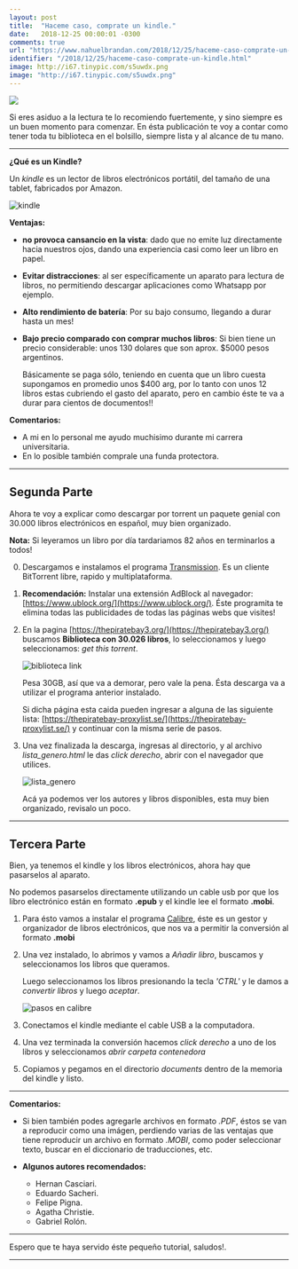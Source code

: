 ```yaml
---
layout: post
title:  "Haceme caso, comprate un kindle."
date:   2018-12-25 00:00:01 -0300
comments: true
url: "https://www.nahuelbrandan.com/2018/12/25/haceme-caso-comprate-un-kindle.html"
identifier: "/2018/12/25/haceme-caso-comprate-un-kindle.html"
image: http://i67.tinypic.com/s5uwdx.png
image: "http://i67.tinypic.com/s5uwdx.png"
---
```


![](http://i67.tinypic.com/s5uwdx.png)

Si eres asiduo a la lectura te lo recomiendo fuertemente, y sino siempre es un buen momento para comenzar. En ésta publicación te voy a contar como tener toda tu biblioteca en el bolsillo, siempre lista y al alcance de tu mano.

---

**¿Qué es un Kindle?**

Un *kindle* es un lector de libros electrónicos portátil, del tamaño de una tablet, fabricados por Amazon.

![kindle](https://d500.epimg.net/cincodias/imagenes/2016/11/21/tablets/1479749058_779584_1479749205_noticia_normal.jpg)

**Ventajas:**

*   **no provoca cansancio en la vista**: dado que no emite luz directamente hacia nuestros ojos, dando una experiencia casi como leer un libro en papel.
*   **Evitar distracciones**: al ser específicamente un aparato para lectura de libros, no permitiendo descargar aplicaciones como Whatsapp por ejemplo.
*   **Alto rendimiento de batería**: Por su bajo consumo, llegando a durar hasta un mes!
*   **Bajo precio comparado con comprar muchos libros**: Si bien tiene un precio considerable: unos 130 dolares que son aprox. $5000 pesos argentinos.

    Básicamente se paga sólo, teniendo en cuenta que un libro cuesta supongamos en promedio unos $400 arg, por lo tanto con unos 12 libros estas cubriendo el gasto del aparato, pero en cambio éste te va a durar para cientos de documentos!!

**Comentarios:**

*   A mi en lo personal me ayudo muchisimo durante mi carrera universitaria.
*   En lo posible también comprale una funda protectora.

---

## Segunda Parte

Ahora te voy a explicar como descargar  por torrent un paquete genial con 30.000 libros electrónicos en español, muy bien organizado.

**Nota:** Si leyeramos un libro por día tardariamos 82 años en terminarlos a todos!

0.  Descargamos e instalamos el programa  [Transmission](https://transmissionbt.com/download/). Es un cliente BitTorrent
 libre, rapido y multiplataforma.
1.  **Recomendación:** Instalar una extensión AdBlock al navegador: [https://www.ublock.org/](https://www.ublock.org/). Éste programita te elimina todas las publicidades de todas las páginas webs que visites!
2.  En la pagina [https://thepiratebay3.org/](https://thepiratebay3.org/) buscamos
**Biblioteca con 30.026 libros**, lo seleccionamos y luego seleccionamos: *get this torrent*.

    ![biblioteca link](http://i64.tinypic.com/2w2mwlu.png)

    Pesa 30GB, así que va a demorar, pero vale la pena.
    Ésta descarga va a utilizar el programa anterior instalado.

    Si dicha página esta caida pueden ingresar a alguna de las siguiente lista: [https://thepiratebay-proxylist.se/](https://thepiratebay-proxylist.se/) y continuar con la misma serie de pasos.
3.  Una vez finalizada la descarga, ingresas al directorio, y al archivo *lista_genero.html* le das *click derecho*, abrir con el navegador que utilices.

    ![lista_genero](http://i63.tinypic.com/23h58h2.png)

    Acá ya podemos ver los autores y libros disponibles, esta muy bien organizado, revisalo un poco.

---

## Tercera Parte
Bien, ya tenemos el kindle y los libros electrónicos, ahora hay que pasarselos al aparato.

No podemos pasarselos directamente utilizando un cable usb por que los libro electrónico están en formato **.epub** y el kindle lee el formato **.mobi**.


1.  Para ésto vamos a instalar el programa [Calibre](https://calibre-ebook.com/download), éste es un gestor y organizador de libros electrónicos, que nos va a permitir la conversión al formato **.mobi**
2.  Una vez instalado, lo abrimos y vamos a *Añadir libro*, buscamos y seleccionamos los libros que queramos.

    Luego seleccionamos los libros presionando la tecla *'CTRL'* y le damos a *convertir libros* y luego *aceptar*.

    ![pasos en calibre](http://i64.tinypic.com/15hfpu9.png)

3.  Conectamos el kindle mediante el cable USB a la computadora.
4.  Una vez terminada la conversión hacemos *click derecho* a uno de los libros y seleccionamos *abrir carpeta contenedora*
5. Copiamos y pegamos en el directorio *documents* dentro de la memoria del kindle y listo.

---

**Comentarios:**

*   Si bien también podes agregarle archivos en formato *.PDF*, éstos se van a reproducir como una imágen, perdiendo varias de las ventajas que tiene reproducir un archivo en formato *.MOBI*, como poder seleccionar texto, buscar en el diccionario de traducciones, etc.

*   **Algunos autores recomendados:**
    *   Hernan Casciari.
    *   Eduardo Sacheri.
    *   Felipe Pigna.
    *   Agatha Christie.
    *   Gabriel Rolón.

---

Espero que te haya servido éste pequeño tutorial, saludos!.

---
